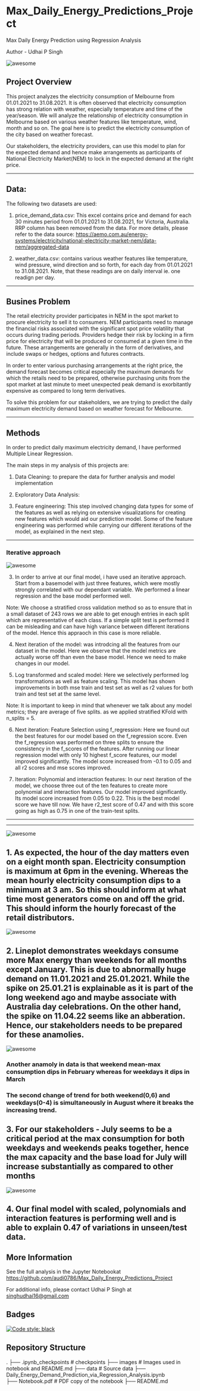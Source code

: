 # Max_Daily_Energy_Predictions_Project
Max Daily Energy Prediction using Regression Analysis

Author - Udhai P Singh


![awesome](https://github.com/audi0786/Max_Daily_Energy_Predictions_Project/blob/main/Images/AEMO_price_demand_image.jpg)



## Project Overview

This project analyzes the electricity consumption of Melbourne from 01.01.2021 to 31.08.2021. It is often observed that electricity consumption has strong relation with weather, especially temperature and time of the year/season. We will analyze the relationship of electricity consumption in Melbourne based on various weather features like temperature, wind, month and so on. The goal here is to predict the electricity consumption of the city based on weather forecast. 

Our stakeholders, the electricity providers, can use this model to plan for the expected demand and hence make arrangements as participants of National Electricity Market(NEM) to lock in the expected demand at the right price.


***
## Data:

The following two datasets are used:
1. price_demand_data.csv: This excel contains price and demand for each 30 minutes period from 01.01.2021 to 31.08.2021, for Victoria, Australia. RRP column has been removed from the data. For more details, please refer to the data source: https://aemo.com.au/energy-systems/electricity/national-electricity-market-nem/data-nem/aggregated-data

2. weather_data.csv: contains various weather features like temperature, wind pressure, wind direction and so forth, for each day from 01.01.2021 to 31.08.2021. Note, that these readings are on daily interval ie. one readign per day. 

***
## Busines Problem

The retail electricity provider participates in NEM in the spot market to procure electricity to sell it to consumers. NEM participants need to manage the financial risks associated with the significant spot price volatility that occurs during trading periods. Providers hedge their risk by locking in  a firm price for electricity that will be produced or consumed at a given time in the future. These arrangements are generally in the form of derivatives, and include swaps or hedges, options and futures contracts.

In order to enter various purchasing arrangements at the right price, the demand forecast becomes critical especially the maximum demands for which the retails need to be prepared, otherwise purchasing units from the spot market at last minute to meet unexpected peak demand is exorbitantly expensive as compared to long term derivatives. 

To solve this problem for our stakeholders, we are trying to predict the daily maximum electricity demand based on weather forecast for Melbourne. 



***
## Methods

In order to predict daily maximum electricity demand, I have performed Multiple Linear Regression. 

The main steps in my analysis of this projects are:

1. Data Cleaning: to prepare the data for further analysis and model implementation

2. Exploratory Data Analysis: 

2. Feature engineering: This step involved changing data types for some of the features as well as relying on extensive visualizations for creating new features which would aid our prediction model. Some of the feature engineering was performed while carrying our different iterations of the model, as explained in the next step.

***
### Iterative approach

![awesome](https://github.com/audi0786/Max_Daily_Energy_Predictions_Project/blob/main/Images/five_iterations.jpg)


3. In order to arrive at our final model, i have used an iterative approach. Start from a basemodel with just three features, which were mostly strongly correlated with our dependant variable. We performed a linear regression and the base model performed well. 

Note: We choose a stratified cross validation method so as to ensure that in a small dataset of 243 rows we are able to get enough entries 
in each split which are representative of each class. If a simple split test is performed it can be misleading and can have high variance between different iterations of the model. Hence this appraoch in this case is more reliable. 

4. Next iteration of the model: was introdcing all the features from our dataset in the model. Here we observe that the model metrics are actually worse off than even the base model. Hence we need to make changes in our model. 

5. Log transformed and scaled model: Here we selectively performed log transformations as well as feature scaling. This model has shown improvements in both mse train and test set as well as r2 values for both train and test set at the same level. 

Note: It is important to keep in mind that whenever we talk about any model metrics; they are average of five splits. as we applied stratified KFold with n_splits = 5. 

6. Next iteration: Feature Selection using f_regression: Here we found out the best features for our model based on the f_regression score.
Even the f_regression was performed on three splits to ensure the consistency in the f_scores of the features. 
After running our linear regression model with only 10 highest f_score features, our model improved significantly. The model score increased from -0.1 to 0.05 and all r2 scores and mse scores improved. 

7. Iteration: Polynomial and interaction features: In our next iteration of the model, we choose three out of the ten features to create more polynomial and interaction features. Our model improved significantly. Its model score increased from 0.05 to 0.22. This is the best model score we have till now. We have r2_test score of 0.47 and with this score going as high as 0.75 in one of the train-test splits. 

***
***
![awesome](https://github.com/audi0786/Max_Daily_Energy_Predictions_Project/blob/main/Images/keytakeaways.jpg)



## 1. As expected, the hour of the day matters even on a eight month span. Electricity consumption is maximum at 6pm in the evening. Whereas the mean hourly electricity consumption dips to a minimum at 3 am. So this should inform at what time most generators come on and off the grid. This should inform the hourly forecast of the retail distributors. 


![awesome](https://github.com/audi0786/Max_Daily_Energy_Predictions_Project/blob/main/Images/hourly_forecast.png)



## 2. Lineplot demonstrates weekdays consume more Max energy than weekends for all months except January. This is due to abnormally huge demand on 11.01.2021 and 25.01.2021.  While the spike on 25.01.21 is explainable as it is part of the long weekend ago and maybe associate with Australia day celebrations. On the other hand, the spike on 11.04.22 seems like an abberation. Hence, our stakeholders needs to be prepared for these anamolies. 

![awesome](https://github.com/audi0786/Max_Daily_Energy_Predictions_Project/blob/main/Images/day_Vs_month_relationship.png)


### Another anamoly in data is that weekend mean-max consumption dips in February whereas for weekdays it dips in March

### The second change of trend for both weekend(0,6) and weekdays(0-4) is simultaneously in August where it breaks the increasing trend. 



## 3. For our stakeholders - July seems to be a critical period at the max consumption for both weekdays and weekends peaks together, hence the max capacity and the base load for July will increase substantially as compared to other months


![awesome](https://github.com/audi0786/Max_Daily_Energy_Predictions_Project/blob/main/Images/dayvsmonth2.png)



## 4. Our final model with scaled, polynomials and interaction features is performing well and is able to explain 0.47 of variations in unseen/test data. 


##  More Information
See the full analysis in the Jupyter Notebookat https://github.com/audi0786/Max_Daily_Energy_Predictions_Project

For additional info, please contact Udhai P Singh at singhudhai16@gmail.com


## Badges

[![Code style: black](https://img.shields.io/badge/code%20style-black-000000.svg)](https://github.com/psf/black)

## Repository Structure

.
├── .ipynb_checkpoints      # checkpoints
├── images                  # Images used in notebook and README.md
├── data                    # Source data
├── Daily_Energy_Demand_Prediction_via_Regression_Analysis.ipynb    
├── Notebook.pdf            # PDF copy of the notebook
├── README.md



